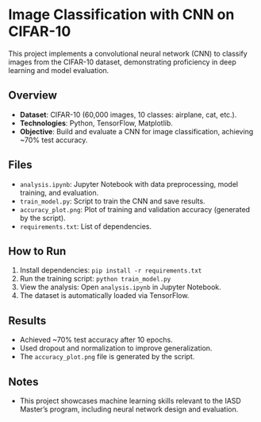 # Image Classification with CNN on CIFAR-10

This project implements a convolutional neural network (CNN) to classify images from the CIFAR-10 dataset, demonstrating proficiency in deep learning and model evaluation.

## Overview
- **Dataset**: CIFAR-10 (60,000 images, 10 classes: airplane, cat, etc.).
- **Technologies**: Python, TensorFlow, Matplotlib.
- **Objective**: Build and evaluate a CNN for image classification, achieving ~70% test accuracy.

## Files
- `analysis.ipynb`: Jupyter Notebook with data preprocessing, model training, and evaluation.
- `train_model.py`: Script to train the CNN and save results.
- `accuracy_plot.png`: Plot of training and validation accuracy (generated by the script).
- `requirements.txt`: List of dependencies.

## How to Run
1. Install dependencies: `pip install -r requirements.txt`
2. Run the training script: `python train_model.py`
3. View the analysis: Open `analysis.ipynb` in Jupyter Notebook.
4. The dataset is automatically loaded via TensorFlow.

## Results
- Achieved ~70% test accuracy after 10 epochs.
- Used dropout and normalization to improve generalization.
- The `accuracy_plot.png` file is generated by the script.

## Notes
- This project showcases machine learning skills relevant to the IASD Master’s program, including neural network design and evaluation.
